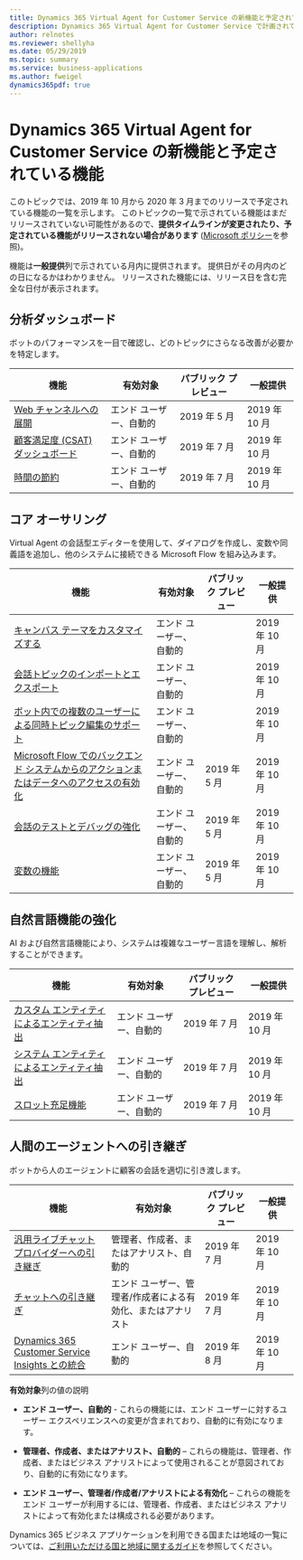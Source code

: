 ```yaml
---
title: Dynamics 365 Virtual Agent for Customer Service の新機能と予定されている機能 (2019 年リリース ウェーブ 2)
description: Dynamics 365 Virtual Agent for Customer Service で計画されている機能の概要。
author: relnotes
ms.reviewer: shellyha
ms.date: 05/29/2019
ms.topic: summary
ms.service: business-applications
ms.author: fweigel
dynamics365pdf: true
---
```


# <a name="whats-new-and-planned-for-dynamics-365-virtual-agent-for-customer-service"></a>Dynamics 365 Virtual Agent for Customer Service の新機能と予定されている機能

このトピックでは、2019 年 10 月から 2020 年 3 月までのリリースで予定されている機能の一覧を示します。 このトピックの一覧で示されている機能はまだリリースされていない可能性があるので、**提供タイムラインが変更されたり、予定されている機能がリリースされない場合があります** ([Microsoft ポリシー](https://go.microsoft.com/fwlink/p/?linkid=2007332)を参照)。

機能は**一般提供**列で示されている月内に提供されます。 提供日がその月内のどの日になるかはわかりません。 リリースされた機能には、リリース日を含む完全な日付が表示されます。 



## <a name="analytics-dashboards"></a>分析ダッシュボード

ボットのパフォーマンスを一目で確認し、どのトピックにさらなる改善が必要かを特定します。

 | 機能    | 有効対象    |  パブリック プレビュー | 一般提供 |
 | ---------- | ---------- | ---------- |---------- |
 | [Web チャンネルへの展開](deployment-web-channels.md) | エンド ユーザー、自動的  |  2019 年 5 月   | 2019 年 10 月|  
 | [顧客満足度 (CSAT) ダッシュボード](customer-satisfaction-csat-dashboards.md) | エンド ユーザー、自動的  |  2019 年 7 月   | 2019 年 10 月|  
 | [時間の節約](hours-saved.md) | エンド ユーザー、自動的  |  2019 年 7 月   | 2019 年 10 月|  


## <a name="core-authoring"></a>コア オーサリング

Virtual Agent の会話型エディターを使用して、ダイアログを作成し、変数や同義語を追加し、他のシステムに接続できる Microsoft Flow を組み込みます。

 | 機能    | 有効対象    |  パブリック プレビュー | 一般提供 |
 | ---------- | ---------- | ---------- |---------- |
 | [キャンバス テーマをカスタマイズする](customize-canvas-themes.md) | エンド ユーザー、自動的  |     | 2019 年 10 月|  
 | [会話トピックのインポートとエクスポート](import-export-virtual-agent-topics.md) | エンド ユーザー、自動的  |     | 2019 年 10 月|  
 | [ボット内での複数のユーザーによる同時トピック編集のサポート](support-multiple-users-editing-topics-at-same-time-within-bot.md) | エンド ユーザー、自動的  |     | 2019 年 10 月|  
 | [Microsoft Flow でのバックエンド システムからのアクションまたはデータへのアクセスの有効化](enable-actions-or-access-data-backend-systems-using.md) | エンド ユーザー、自動的  |  2019 年 5 月   | 2019 年 10 月|  
 | [会話のテストとデバッグの強化](test-bot-enhanced-conversation-debugging-through-tracing.md) | エンド ユーザー、自動的  |  2019 年 5 月   | 2019 年 10 月|  
 | [変数の機能](variable-capabilities.md) | エンド ユーザー、自動的  |  2019 年 5 月   | 2019 年 10 月|  


## <a name="enhanced-natural-language-capabilities"></a>自然言語機能の強化

AI および自然言語機能により、システムは複雑なユーザー言語を理解し、解析することができます。

 | 機能    | 有効対象    |  パブリック プレビュー | 一般提供 |
 | ---------- | ---------- | ---------- |---------- |
 | [カスタム エンティティによるエンティティ抽出](entity-extraction-custom-entities.md) | エンド ユーザー、自動的  |  2019 年 7 月   | 2019 年 10 月|  
 | [システム エンティティによるエンティティ抽出](entity-extraction-system-entities.md) | エンド ユーザー、自動的  |  2019 年 7 月   | 2019 年 10 月|  
 | [スロット充足機能](slot-filling.md) | エンド ユーザー、自動的  |  2019 年 7 月   | 2019 年 10 月|  


## <a name="hand-off-to-a-human-agent"></a>人間のエージェントへの引き継ぎ

ボットから人のエージェントに顧客の会話を適切に引き渡します。

 | 機能    | 有効対象    |  パブリック プレビュー | 一般提供 |
 | ---------- | ---------- | ---------- |---------- |
 | [汎用ライブチャット プロバイダーへの引き継ぎ](hand-off-generic-live-chat-provider.md) | 管理者、作成者、またはアナリスト、自動的  |  2019 年 7 月   | 2019 年 10 月|  
 | [チャットへの引き継ぎ](hand-off-omnichannel-engagement-hub.md) | エンド ユーザー、管理者/作成者による有効化、またはアナリスト  |  2019 年 7 月   | 2019 年 10 月|  
 | [Dynamics 365 Customer Service Insights との統合](integration-dynamics-365-customer-service-insights.md) | エンド ユーザー、自動的  |  2019 年 8 月   | 2019 年 10 月|  

**有効対象**列の値の説明

- **エンド ユーザー、自動的** - これらの機能には、エンド ユーザーに対するユーザー エクスペリエンスへの変更が含まれており、自動的に有効になります。

- **管理者、作成者、またはアナリスト、自動的** – これらの機能は、管理者、作成者、またはビジネス アナリストによって使用されることが意図されており、自動的に有効になります。

- **エンド ユーザー、管理者/作成者/アナリストによる有効化** – これらの機能をエンド ユーザーが利用するには、管理者、作成者、またはビジネス アナリストによって有効化または構成される必要があります。

Dynamics 365 ビジネス アプリケーションを利用できる国または地域の一覧については、[ご利用いただける国と地域に関するガイド](https://aka.ms/dynamics_365_international_availability_deck)を参照してください。
